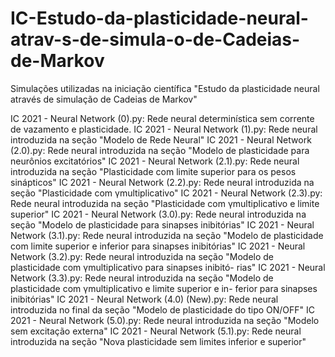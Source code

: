 # IC-Estudo-da-plasticidade-neural-atrav-s-de-simula-o-de-Cadeias-de-Markov
Simulações utilizadas na iniciação científica "Estudo da plasticidade neural através de simulação de Cadeias de Markov"

IC 2021 - Neural Network (0).py: Rede neural determinística sem corrente de vazamento e plasticidade.
IC 2021 - Neural Network (1).py: Rede neural introduzida na seção "Modelo de Rede Neural"
IC 2021 - Neural Network (2.0).py: Rede neural introduzida na seção "Modelo de plasticidade para neurônios excitatórios"
IC 2021 - Neural Network (2.1).py: Rede neural introduzida na seção "Plasticidade com limite superior para os pesos sinápticos"
IC 2021 - Neural Network (2.2).py: Rede neural introduzida na seção "Plasticidade com γmultiplicativo"
IC 2021 - Neural Network (2.3).py: Rede neural introduzida na seção "Plasticidade com γmultiplicativo e limite superior"
IC 2021 - Neural Network (3.0).py: Rede neural introduzida na seção "Modelo de plasticidade para sinapses inibitórias"
IC 2021 - Neural Network (3.1).py: Rede neural introduzida na seção "Modelo de plasticidade com limite superior e inferior para sinapses
inibitórias" 
IC 2021 - Neural Network (3.2).py: Rede neural introduzida na seção "Modelo de plasticidade com γmultiplicativo para sinapses inibitó-
rias"
IC 2021 - Neural Network (3.3).py: Rede neural introduzida na seção "Modelo de plasticidade com γmultiplicativo e limite superior e in-
ferior para sinapses inibitórias"
IC 2021 - Neural Network (4.0) (New).py: Rede neural introduzida no final da seção "Modelo de plasticidade do tipo ON/OFF"
IC 2021 - Neural Network (5.0).py: Rede neural introduzida na seção "Modelo sem excitação externa"
IC 2021 - Neural Network (5.1).py: Rede neural introduzida na seção "Nova plasticidade sem limites inferior e superior"
